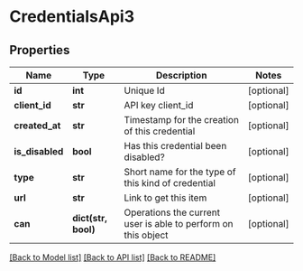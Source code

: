 # CredentialsApi3

## Properties
Name | Type | Description | Notes
------------ | ------------- | ------------- | -------------
**id** | **int** | Unique Id | [optional] 
**client_id** | **str** | API key client_id | [optional] 
**created_at** | **str** | Timestamp for the creation of this credential | [optional] 
**is_disabled** | **bool** | Has this credential been disabled? | [optional] 
**type** | **str** | Short name for the type of this kind of credential | [optional] 
**url** | **str** | Link to get this item | [optional] 
**can** | **dict(str, bool)** | Operations the current user is able to perform on this object | [optional] 

[[Back to Model list]](../README.md#documentation-for-models) [[Back to API list]](../README.md#documentation-for-api-endpoints) [[Back to README]](../README.md)


